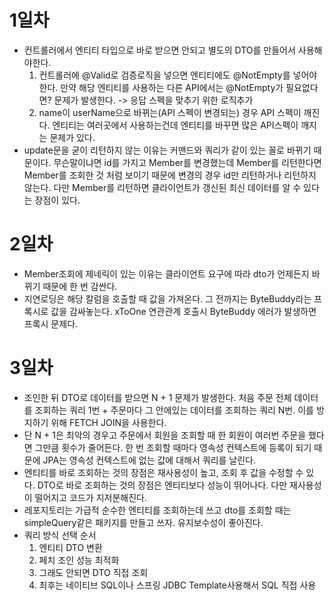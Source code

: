 # 1일차
- 컨트롤러에서 엔티티 타입으로 바로 받으면 안되고 별도의 DTO를 만들어서 사용해야한다.
  1. 컨트롤러에 @Valid로 검증로직을 넣으면 엔티티에도 @NotEmpty를 넣어야한다. 만약 해당 엔티티를 사용하는 다른 API에서는 @NotEmpty가 필요없다면? 문제가 발생한다.
     -> 응답 스펙을 맞추기 위한 로직추가
  2. name이 userName으로 바뀌는(API 스펙이 변경되는) 경우 API 스펙이 깨진다. 엔티티는 여러곳에서 사용하는건데 엔티티를 바꾸면 많은 API스펙이 깨지는 문제가 있다.
- update문을 굳이 리턴하지 않는 이유는 커맨드와 쿼리가 같이 있는 꼴로 바뀌기 때문이다. 무슨말이냐면 id를 가지고 Member를 변경했는데 Member를 리턴한다면 Member를 조회한 것 처럼 보이기 때문에 변경의 경우 id만 리턴하거나 리턴하지 않는다. 다만 Member를 리턴하면 클라이언트가 갱신된 최신 데이터를 알 수 있다는 장점이 있다.

# 2일차
- Member조회에 제네릭이 있는 이유는 클라이언트 요구에 따라 dto가 언제든지 바뀌기 때문에 한 번 감싼다.
- 지연로딩은 해당 칼럼을 호출할 때 값을 가져온다. 그 전까지는 ByteBuddy라는 프록시로 값을 감싸놓는다. xToOne 연관관계 호출시 ByteBuddy 에러가 발생하면 프록시 문제다.

# 3일차
- 조인한 뒤 DTO로 데이터를 받으면 N + 1 문제가 발생한다. 처음 주문 전체 데이터를 조회하는 쿼리 1번 + 주문마다 그 안에있는 데이터를 조회하는 쿼리 N번. 이를 방지하기 위해 FETCH JOIN을 사용한다.
- 단 N + 1은 최악의 경우고 주문에서 회원을 조회할 때 한 회원이 여러번 주문을 했다면 그만큼 횟수가 줄어든다. 한 번 조회할 때마다 영속성 컨텍스트에 등록이 되기 때문에 JPA는 영속성 컨텍스트에 없는 값에 대해서 쿼리를 날린다.
- 엔티티를 바로 조회하는 것의 장점은 재사용성이 높고, 조회 후 값을 수정할 수 있다. DTO로 바로 조회하는 것의 장점은 엔티티보다 성능이 뛰어나다. 다만 재사용성이 떨어지고 코드가 지저분해진다.
- 레포지토리는 가급적 순수한 엔티티를 조회하는데 쓰고 dto를 조회할 때는 simpleQuery같은 패키지를 만들고 쓰자. 유지보수성이 좋아진다.
- 쿼리 방식 선택 순서
  1. 엔티티 DTO 변환
  2. 페치 조인 성능 최적화
  3. 그래도 안되면 DTO 직접 조회
  4. 최후는 네이티브 SQL이나 스프링 JDBC Template사용해서 SQL 직접 사용